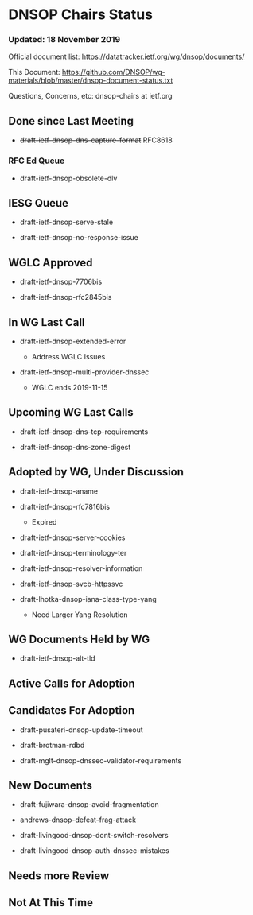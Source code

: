 # DNSOP Chairs Status
### Updated: 18 November 2019

Official document list: https://datatracker.ietf.org/wg/dnsop/documents/

This Document: https://github.com/DNSOP/wg-materials/blob/master/dnsop-document-status.txt

Questions, Concerns, etc:  dnsop-chairs at ietf.org

## Done since Last Meeting

* ~~draft-ietf-dnsop-dns-capture-format~~ RFC8618

###  RFC Ed Queue

* draft-ietf-dnsop-obsolete-dlv

## IESG Queue

* draft-ietf-dnsop-serve-stale

* draft-ietf-dnsop-no-response-issue
    
## WGLC Approved 

* draft-ietf-dnsop-7706bis

* draft-ietf-dnsop-rfc2845bis

## In WG Last Call

* draft-ietf-dnsop-extended-error 
    - Address WGLC Issues

* draft-ietf-dnsop-multi-provider-dnssec
    - WGLC ends 2019-11-15

## Upcoming WG Last Calls

* draft-ietf-dnsop-dns-tcp-requirements
    
* draft-ietf-dnsop-dns-zone-digest

## Adopted by WG, Under Discussion

* draft-ietf-dnsop-aname

* draft-ietf-dnsop-rfc7816bis
    - Expired

* draft-ietf-dnsop-server-cookies

* draft-ietf-dnsop-terminology-ter

* draft-ietf-dnsop-resolver-information 

* draft-ietf-dnsop-svcb-httpssvc

* draft-lhotka-dnsop-iana-class-type-yang
    - Need Larger Yang Resolution 

## WG Documents Held by WG

* draft-ietf-dnsop-alt-tld

## Active Calls for Adoption

## Candidates For Adoption

* draft-pusateri-dnsop-update-timeout

* draft-brotman-rdbd

* draft-mglt-dnsop-dnssec-validator-requirements 

## New Documents

* draft-fujiwara-dnsop-avoid-fragmentation 

* andrews-dnsop-defeat-frag-attack

* draft-livingood-dnsop-dont-switch-resolvers

* draft-livingood-dnsop-auth-dnssec-mistakes

## Needs more Review

## Not At This Time

